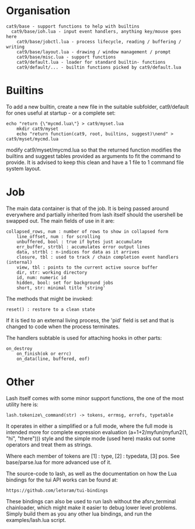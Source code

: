 Organisation
============

    cat9/base - support functions to help with builtins
	  cat9/base/ioh.lua - input event handlers, anything key/mouse goes here
		cat9/base/jobctl.lua - process lifecycle, reading / buffering / writing
		cat9/base/layout.lua - drawing / window management / prompt
		cat9/base/misc.lua - support functions
		cat9/default.lua - loader for standard builtin- functions
		cat9/default/... - builtin functions picked by cat9/default.lua

Builtins
========
To add a new builtin, create a new file in the suitable subfolder, cat9/default
for ones useful at startup - or a complete set:

    echo "return {\"mycmd.lua\"} > cat9/myset.lua
		mkdir cat9/myset
		echo "return function(cat9, root, builtins, suggest)\nend" > cat9/myset/mycmd.lua

modify cat9/myset/mycmd.lua so that the returned function modifies the builtins
and suggest tables provided as arguments to fit the command to provide. It is
advised to keep this clean and have a 1 file to 1 command file system layout.

Job
===
The main data container is that of the job. It is being passed around everywhere
and partially inherited from lash itself should the usershell be swapped out.
The main fields of use in it are:

    collapsed_rows, num : number of rows to show in collapsed form
		line_offset, num : for scrolling
		unbuffered, bool : true if bytes just accumulate
		err_buffer, strtbl : accumulates error output lines
		data, strtbl : n-indices for data as it arrives
		closure, tbl : used to track / chain completion event handlers (internal)
		view, tbl : points to the current active source buffer
		dir, str: working directory
		id, num: numeric id
		hidden, bool: set for background jobs
		short, str: minimal title 'string'

The methods that might be invoked:

    reset() : restore to a clean state

If it is tied to an external living process, the 'pid' field is set
and that is changed to code when the process terminates.

The handlers subtable is used for attaching hooks in other parts:

    on_destroy
		on_finish(ok or errc)
		on_data(line, buffered, eof)

Other
=====
Lash itself comes with some minor support functions, the one of the most
utility here is:

    lash.tokenize\_command(str) -> tokens, errmsg, errofs, typetable

It operates in either a simplified or a full mode, where the full mode is intended
more for complete expression evaluation (a=1+2/myfun(myfun2(1, "hi", "there"))) style
and the simple mode (used here) masks out some operators and treat them as strings.

Where each member of tokens are [1] : type, [2] : typedata, [3] pos.
See base/parse.lua for more advanced use of it.

The source-code to lash, as well as the documentation on how the Lua bindings for
the tui API works can be found at:

    https://github.com/letoram/tui-bindings

These bindings can also be used to run lash without the afsrv\_terminal chainloader,
which might make it easier to debug lower level problems. Simply build them as you
any other lua bindings, and run the examples/lash.lua script.
